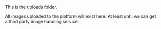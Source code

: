 This is the uploads folder.

All images uploaded to the platform will exist here. At least until we can get a third party image handling service.
